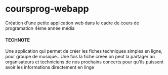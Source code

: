 # coursprog-webapp

Création d'une petite application web dans le cadre de cours de programation 4ème année média

#### TECHNOTE

Une application qui permet de créer les fiches techniques simples en ligne, pour groupe de musique..
Une fois la fiche créee on peut la partager au organisateurs et techniciens de nos prochains concerts pour
qu'ils puissent avoir les informations directement en linge
